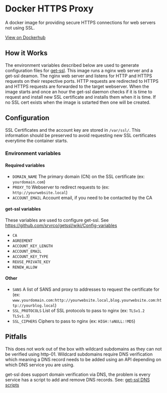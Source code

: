 # Docker HTTPS Proxy
A docker image for providing secure HTTPS connections for web servers not using SSL.

[View on Dockerhub](https://hub.docker.com/repository/docker/aserv92/https-proxy/)

## How it Works
The environment variables described below are used to generate configuration files for [get-ssl](https://github.com/srvrco/getssl). This image runs a nginx web server and a get-ssl deamon. The nginx web server and listens for HTTP and HTTPS requests on their respective ports. HTTP requests are redirected to HTTPS and HTTPS requests are forwarded to the target webserver. When the image starts and once an hour the get-ssl daemon checks if it is time to request and install new SSL certificate and installs them when it is time. If no SSL cert exists when the image is sstarted then one will be created.

## Configuration
SSL Certificates and the account key are stored in `/var/ssl/`. This information should be preserved to avoid requesting new SSL certificates everytime the container starts.

### Environment variables

#### Required variables
- `DOMAIN_NAME` The primary domain (CN) on the SSL certificate (ex: `yourdomain.com`)
- `PROXY_TO` Webserver to redirect requests to (ex: `http://yourwebsite.local`)
- `ACCOUNT_EMAIL` Account email, if you need to be contacted by the CA

#### get-ssl variables
These variables are used to configure get-ssl. See https://github.com/srvrco/getssl/wiki/Config-variables
- `CA`
- `AGREEMENT`
- `ACCOUNT_KEY_LENGTH`
- `ACCOUNT_EMAIL`
- `ACCOUNT_KEY_TYPE`
- `REUSE_PRIVATE_KEY`
- `RENEW_ALLOW`

#### Other
- `SANS` A list of SANS and proxy to addresses to request the certificate for (ex: `www.yourdomain.com:http://yourwebsite.local,blog.yourwebsite.com:http://yourblog.local`)
- `SSL_PROTOCOLS` List of SSL protocols to pass to nginx (ex: `TLSv1.2 TLSv1.3`)
- `SSL_CIPHERS` Ciphers to pass to nginx (ex: `HIGH:!aNULL:!MD5`)

## Pitfalls
This does not work out of the box with wildcard subdomains as they can not be verified using http-01. Wildcard subdomains require DNS verification which meaning a DNS record needs to be added using an API depending on which DNS service you are using.

get-ssl does support domain verification via DNS, the problem is every service has a script to add and remove DNS records. See: [get-ssl DNS scripts](https://github.com/srvrco/getssl/tree/v2.49/dns_scripts)
